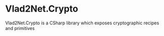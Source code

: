 # Vlad2Net.Crypto
Vlad2Net.Crypto is a CSharp library which exposes cryptographic recipes and primitives
